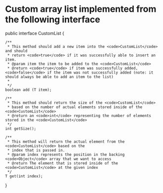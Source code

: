 # Custom array list implemented from the following interface

public interface CustomList<T> {

	/**
	 * This method should add a new item into the <code>CustomList</code> and should
	 * return <code>true</code> if it was successfully able to insert an item.
	 * @param item the item to be added to the <code>CustomList</code>
	 * @return <code>true</code> if item was successfully added, <code>false</code> if the item was not successfully added (note: it should always be able to add an item to the list) 
	 *
	 */
	boolean add (T item);
	
	/**
	 * This method should return the size of the <code>CustomList</code>
	 * based on the number of actual elements stored inside of the <code>CustomList</code>
	 * @return an <code>int</code> representing the number of elements stored in the <code>CustomList</code>
	 */
	int getSize();
	
	/**
	 * This method will return the actual element from the <code>CustomList</code> based on the
	 * index that is passed in.
	 * @param index represents the position in the backing <code>Object</code> array that we want to access
	 * @return The element that is stored inside of the <code>CustomList</code> at the given index
	 */
	T get(int index);
}
